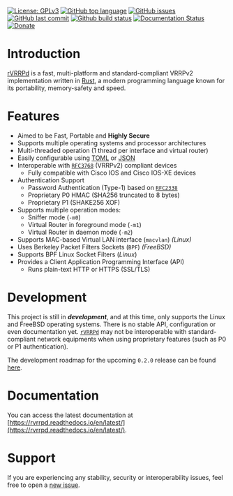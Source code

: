 [![License: GPLv3](https://img.shields.io/badge/License-GPLv3-blue.svg)](https://github.com/e3prom/rVRRPd/blob/master/LICENSE)
[![GitHub top language](https://img.shields.io/github/languages/top/e3prom/rvrrpd.svg)](https://www.rust-lang.org)
[![GitHub issues](https://img.shields.io/github/issues/e3prom/rvrrpd.svg)](https://github.com/e3prom/rVRRPd/issues)
[![GitHub last commit](https://img.shields.io/github/last-commit/e3prom/rvrrpd.svg)](https://github.com/e3prom/rVRRPd/commits/)
[![Github build status](https://github.com/e3prom/rVRRPd/workflows/Build/badge.svg)](https://github.com/e3prom/rVRRPd/commits/)
[![Documentation Status](https://readthedocs.org/projects/rvrrpd/badge/?version=latest)](https://rvrrpd.readthedocs.io/en/latest/?badge=latest)
[![Donate](https://img.shields.io/badge/Donate-PayPal-green.svg)](https://www.paypal.com/cgi-bin/webscr?cmd=_s-xclick&hosted_button_id=TWE8MESRMWRG8)

# Introduction
[rVRRPd](https://github.com/e3prom/rVRRPd) is a fast, multi-platform and standard-compliant VRRPv2 implementation written in [Rust](https://www.rust-lang.org/), a modern programming language known for its portability, memory-safety and speed.

# Features
 * Aimed to be Fast, Portable and **Highly Secure**
 * Supports multiple operating systems and processor architectures
 * Multi-threaded operation (1 thread per interface and virtual router)
 * Easily configurable using [TOML](https://github.com/toml-lang/toml) or [JSON](https://www.json.org/)
 * Interoperable with [`RFC3768`](https://tools.ietf.org/html/rfc3768) (VRRPv2) compliant devices
   * Fully compatible with Cisco IOS and Cisco IOS-XE devices
 * Authentication Support
   * Password Authentication (Type-1) based on [`RFC2338`](https://tools.ietf.org/html/rfc2338)
   * Proprietary P0 HMAC (SHA256 truncated to 8 bytes)
   * Proprietary P1 (SHAKE256 XOF)
 * Supports multiple operation modes:
   * Sniffer mode (`-m0`)
   * Virtual Router in foreground mode (`-m1`)
   * Virtual Router in daemon mode (`-m2`)
 * Supports MAC-based Virtual LAN interface (`macvlan`) _(Linux)_
 * Uses Berkeley Packet Filters Sockets (`BPF`) _(FreeBSD)_
 * Supports BPF Linux Socket Filters (_Linux_)
 * Provides a Client Application Programming Interface (API)
   * Runs plain-text HTTP or HTTPS (SSL/TLS)

# Development
This project is still in **_development_**, and at this time, only supports the Linux and FreeBSD operating systems. There is no stable API, configuration or even documentation yet. [`rVRRPd`](https://github.com/e3prom/rVRRPd) may not be interoperable with standard-compliant network equipments when using proprietary features (such as P0 or P1 authentication).

The development roadmap for the upcoming `0.2.0` release can be found [here](https://github.com/e3prom/rVRRPd/projects/2).

# Documentation
You can access the latest documentation at [https://rvrrpd.readthedocs.io/en/latest/](https://rvrrpd.readthedocs.io/en/latest/).

# Support
If you are experiencing any stability, security or interoperability issues, feel free to open a [new issue](https://github.com/e3prom/rVRRPd/issues/new).
